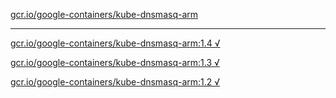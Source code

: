 [gcr.io/google-containers/kube-dnsmasq-arm](https://hub.docker.com/r/anjia0532/kube-dnsmasq-arm/tags/) 

----
[gcr.io/google-containers/kube-dnsmasq-arm:1.4 √](https://hub.docker.com/r/anjia0532/kube-dnsmasq-arm/tags/)

[gcr.io/google-containers/kube-dnsmasq-arm:1.3 √](https://hub.docker.com/r/anjia0532/kube-dnsmasq-arm/tags/)

[gcr.io/google-containers/kube-dnsmasq-arm:1.2 √](https://hub.docker.com/r/anjia0532/kube-dnsmasq-arm/tags/)

